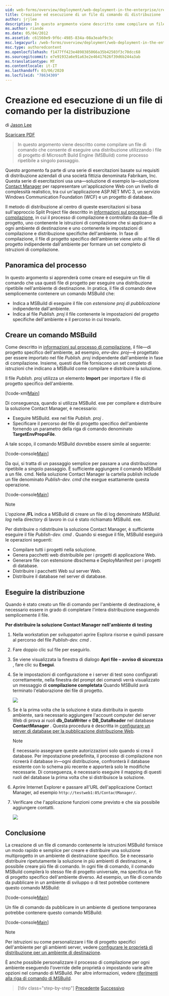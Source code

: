 ```yaml
---
uid: web-forms/overview/deployment/web-deployment-in-the-enterprise/creating-and-running-a-deployment-command-file
title: Creazione ed esecuzione di un file di comando di distribuzione | Microsoft Docs
author: jrjlee
description: In questo argomento viene descritto come compilare un file di comando che consente di eseguire una distribuzione utilizzando i file di progetto Microsoft Build Engine (MSBuild) come un singolo passaggio, re...
ms.author: riande
ms.date: 05/04/2012
ms.assetid: c61560e9-9f6c-4985-834a-08a3eabf9c3c
msc.legacyurl: /web-forms/overview/deployment/web-deployment-in-the-enterprise/creating-and-running-a-deployment-command-file
msc.type: authoredcontent
ms.openlocfilehash: f1477ff423e4898385066a35b42503f3c70dcc68
ms.sourcegitcommit: e7e91932a6e91a63e2e46417626f39d6b244a3ab
ms.translationtype: MT
ms.contentlocale: it-IT
ms.lasthandoff: 03/06/2020
ms.locfileid: "78634309"
---
```

# <a name="creating-and-running-a-deployment-command-file"></a>Creazione ed esecuzione di un file di comando per la distribuzione

di [Jason Lee](https://github.com/jrjlee)

[Scaricare PDF](https://msdnshared.blob.core.windows.net/media/MSDNBlogsFS/prod.evol.blogs.msdn.com/CommunityServer.Blogs.Components.WeblogFiles/00/00/00/63/56/8130.DeployingWebAppsInEnterpriseScenarios.pdf)

> In questo argomento viene descritto come compilare un file di comando che consente di eseguire una distribuzione utilizzando i file di progetto di Microsoft Build Engine (MSBuild) come processo ripetibile a singolo passaggio.

Questo argomento fa parte di una serie di esercitazioni basate sui requisiti di distribuzione aziendali di una società fittizia denominata Fabrikam, Inc. Questa serie di esercitazioni usa una&#x2014;soluzione di esempio la&#x2014;soluzione [Contact Manager](the-contact-manager-solution.md) per rappresentare un'applicazione Web con un livello di complessità realistico, tra cui un'applicazione ASP.NET MVC 3, un servizio Windows Communication Foundation (WCF) e un progetto di database.

Il metodo di distribuzione al centro di queste esercitazioni si basa sull'approccio Split Project file descritto in [informazioni sul processo di compilazione](understanding-the-build-process.md), in cui il processo di compilazione è controllato da due&#x2014;file di progetto, uno contenente le istruzioni di compilazione che si applicano a ogni ambiente di destinazione e uno contenente le impostazioni di compilazione e distribuzione specifiche dell'ambiente. In fase di compilazione, il file di progetto specifico dell'ambiente viene unito al file di progetto indipendente dall'ambiente per formare un set completo di istruzioni di compilazione.

## <a name="process-overview"></a>Panoramica del processo

In questo argomento si apprenderà come creare ed eseguire un file di comando che usa questi file di progetto per eseguire una distribuzione ripetibile nell'ambiente di destinazione. In pratica, il file di comando deve semplicemente contenere un comando MSBuild che:

- Indica a MSBuild di eseguire il file con *estensione proj di pubblicazione* indipendente dall'ambiente.
- Indica al file *Publish. proj* il file contenente le impostazioni del progetto specifiche dell'ambiente e il percorso in cui trovarlo.

## <a name="create-an-msbuild-command"></a>Creare un comando MSBuild

Come descritto in [informazioni sul processo di compilazione](understanding-the-build-process.md), il file&#x2014;di progetto specifico dell'ambiente, ad esempio, *env-dev. proj*&#x2014;è progettato per essere importato nel file *Publish. proj* indipendente dall'ambiente in fase di compilazione. Insieme, questi due file forniscono un set completo di istruzioni che indicano a MSBuild come compilare e distribuire la soluzione.

Il file *Publish. proj* utilizza un elemento **Import** per importare il file di progetto specifico dell'ambiente.

[!code-xml[Main](creating-and-running-a-deployment-command-file/samples/sample1.xml)]

Di conseguenza, quando si utilizza MSBuild. exe per compilare e distribuire la soluzione Contact Manager, è necessario:

- Eseguire MSBuild. exe nel file *Publish. proj* .
- Specificare il percorso del file di progetto specifico dell'ambiente fornendo un parametro della riga di comando denominato **TargetEnvPropsFile**.

A tale scopo, il comando MSBuild dovrebbe essere simile al seguente:

[!code-console[Main](creating-and-running-a-deployment-command-file/samples/sample2.cmd)]

Da qui, si tratta di un passaggio semplice per passare a una distribuzione ripetibile a singolo passaggio. È sufficiente aggiungere il comando MSBuild a un file. cmd. Nella soluzione Contact Manager la cartella publish include un file denominato *Publish-dev. cmd* che esegue esattamente questa operazione.

[!code-console[Main](creating-and-running-a-deployment-command-file/samples/sample3.cmd)]

> [!NOTE]
> L'opzione **/FL** indica a MSBuild di creare un file di log denominato *MSBuild. log* nella directory di lavoro in cui è stato richiamato MSBuild. exe.

Per distribuire o ridistribuire la soluzione Contact Manager, è sufficiente eseguire il file *Publish-dev. cmd* . Quando si esegue il file, MSBuild eseguirà le operazioni seguenti:

- Compilare tutti i progetti nella soluzione.
- Genera pacchetti web distribuibile per i progetti di applicazione Web.
- Generare file con estensione dbschema e DeployManifest per i progetti di database.
- Distribuire i pacchetti Web sul server Web.
- Distribuire il database nel server di database.

## <a name="run-the-deployment"></a>Eseguire la distribuzione

Quando è stato creato un file di comando per l'ambiente di destinazione, è necessario essere in grado di completare l'intera distribuzione eseguendo semplicemente il file.

**Per distribuire la soluzione Contact Manager nell'ambiente di testing**

1. Nella workstation per sviluppatori aprire Esplora risorse e quindi passare al percorso del file *Publish-dev. cmd* .
2. Fare doppio clic sul file per eseguirlo.
3. Se viene visualizzata la finestra di dialogo **Apri file – avviso di sicurezza** , fare clic su **Esegui**.
4. Se le impostazioni di configurazione e i server di test sono configurati correttamente, nella finestra del prompt dei comandi verrà visualizzato un messaggio di **compilazione completata** Quando MSBuild avrà terminato l'elaborazione dei file di progetto.

    ![](creating-and-running-a-deployment-command-file/_static/image1.png)
5. Se è la prima volta che la soluzione è stata distribuita in questo ambiente, sarà necessario aggiungere l'account computer del server Web di prova ai ruoli **db\_DataWriter** e **DB\_DataReader** nel database **ContactManager** . Questa procedura è descritta in [configurare un server di database per la pubblicazione distribuzione Web](../configuring-server-environments-for-web-deployment/configuring-a-database-server-for-web-deploy-publishing.md).

    > [!NOTE]
    > È necessario assegnare queste autorizzazioni solo quando si crea il database. Per impostazione predefinita, il processo di compilazione non ricreerà il database in&#x2014;ogni distribuzione, confronterà il database esistente con lo schema più recente e apporterà solo le modifiche necessarie. Di conseguenza, è necessario eseguire il mapping di questi ruoli del database la prima volta che si distribuisce la soluzione.
6. Aprire Internet Explorer e passare all'URL dell'applicazione Contact Manager, ad esempio `http://testweb1:85/ContactManager/`.
7. Verificare che l'applicazione funzioni come previsto e che sia possibile aggiungere contatti.

    ![](creating-and-running-a-deployment-command-file/_static/image2.png)

## <a name="conclusion"></a>Conclusione

La creazione di un file di comando contenente le istruzioni MSBuild fornisce un modo rapido e semplice per creare e distribuire una soluzione multiprogetto in un ambiente di destinazione specifico. Se è necessario distribuire ripetutamente la soluzione in più ambienti di destinazione, è possibile creare più file di comando. In ogni file di comando, il comando MSBuild compilerà lo stesso file di progetto universale, ma specifica un file di progetto specifico dell'ambiente diverso. Ad esempio, un file di comando da pubblicare in un ambiente di sviluppo o di test potrebbe contenere questo comando MSBuild:

[!code-console[Main](creating-and-running-a-deployment-command-file/samples/sample4.cmd)]

Un file di comando da pubblicare in un ambiente di gestione temporanea potrebbe contenere questo comando MSBuild:

[!code-console[Main](creating-and-running-a-deployment-command-file/samples/sample5.cmd)]

> [!NOTE]
> Per istruzioni su come personalizzare i file di progetto specifici dell'ambiente per gli ambienti server, vedere [configurare le proprietà di distribuzione per un ambiente di destinazione](../configuring-server-environments-for-web-deployment/configuring-deployment-properties-for-a-target-environment.md).

È anche possibile personalizzare il processo di compilazione per ogni ambiente eseguendo l'override delle proprietà o impostando varie altre opzioni nel comando di MSBuild. Per altre informazioni, vedere [riferimenti alla riga di comando di MSBuild](https://msdn.microsoft.com/library/ms164311.aspx).

> [!div class="step-by-step"]
> [Precedente](deploying-database-projects.md)
> [Successivo](manually-installing-web-packages.md)
